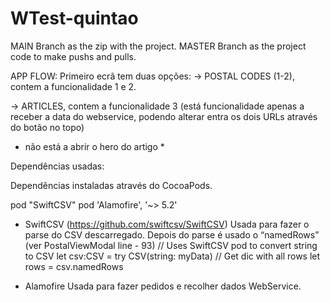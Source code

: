 # WTest-quintao

MAIN Branch as the zip with the project. MASTER Branch as the project code to make pushs and pulls.

APP FLOW:
Primeiro ecrã tem duas opções:
-> POSTAL CODES (1-2), contem a funcionalidade 1 e 2.

-> ARTICLES, contem a funcionalidade 3 (está funcionalidade apenas a receber a data do webservice, podendo alterar entra os dois URLs através do botão no topo)
* não está a abrir o hero do artigo *

Dependências usadas:

Dependências instaladas através do CocoaPods.

pod "SwiftCSV"
pod 'Alamofire', '~> 5.2'


- SwiftCSV (https://github.com/swiftcsv/SwiftCSV)
Usada para fazer o parse do CSV descarregado. Depois do parse é usado o “namedRows” (ver PostalViewModal line - 93)
	// Uses SwiftCSV pod to convert string to CSV
        let csv:CSV = try CSV(string: myData)
        // Get dic with all rows
        let rows = csv.namedRows

- Alamofire
Usada para fazer pedidos e recolher dados WebService.
